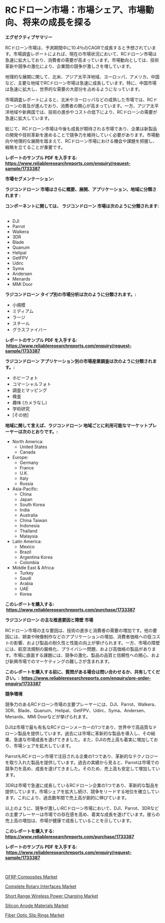 <p><h1>RCドローン市場：市場シェア、市場動向、将来の成長を探る</h1></p><p><strong>エグゼクティブサマリー</strong></p>
<p><p>RCドローン市場は、予測期間中に10.4％のCAGRで成長すると予想されています。市場調査レポートによれば、現在の市場状況において、RCドローン市場は急速に拡大しており、消費者の需要が高まっています。市場動向としては、技術革新や競争の激化により、企業間の競争が激しさを増しています。</p><p>地理的な展開に関して、北米、アジア太平洋地域、ヨーロッパ、アメリカ、中国など、主要な地域でRCドローン市場は急速に成長しています。特に、中国市場は急速に拡大し、世界的な需要の大部分を占めるようになっています。</p><p>市場調査レポートによると、北米やヨーロッパなどの成熟した市場では、RCドローンの普及が進んでおり、消費者の関心が高まっています。一方、アジア太平洋地域や新興国では、技術の進歩やコストの低下により、RCドローンの需要が急速に拡大しています。</p><p>総じて、RCドローン市場は今後も成長が期待される市場であり、企業は新製品の開発や技術革新を進めることで競争力を維持していく必要があります。市場動向や地理的な展開を踏まえて、RCドローン市場における機会や課題を把握し、戦略を立てることが重要です。</p></p>
<p><strong>レポートのサンプル PDF を入手する: <a href="https://www.reliableresearchreports.com/enquiry/request-sample/1733387">https://www.reliableresearchreports.com/enquiry/request-sample/1733387</a></strong></p>
<p><strong>市場セグメンテーション:</strong></p>
<p><strong> ラジコンドローン 市場はさらに概要、展開、アプリケーション、地域に分類されます :</strong></p>
<p><strong>コンポーネントに関しては、 ラジコンドローン 市場は次のように分類されます: &nbsp;</strong></p>
<p><ul><li>DJI</li><li>Parrot</li><li>Walkera</li><li>3DR</li><li>Blade</li><li>Quanum</li><li>Helipal</li><li>GetFPV</li><li>Udirc</li><li>Syma</li><li>Andersen</li><li>Menards</li><li>MMI Door</li></ul></p>
<p><strong> ラジコンドローン タイプ別の市場分析は次のように分類されます。:</strong></p>
<p><ul><li>小規模</li><li>ミディアム</li><li>ラージ</li><li>スチール</li><li>グラスファイバー</li></ul></p>
<p><strong>レポートのサンプル PDF を入手する: &nbsp;<a href="https://www.reliableresearchreports.com/enquiry/request-sample/1733387">https://www.reliableresearchreports.com/enquiry/request-sample/1733387</a></strong></p>
<p><strong> ラジコンドローン アプリケーション別の市場産業調査は次のように分類されます。:</strong></p>
<p><ul><li>ホビーフォト</li><li>コマーシャルフォト</li><li>調査とマッピング</li><li>検査</li><li>趣味 (カメラなし)</li><li>学術研究</li><li>[その他]</li></ul></p>
<p><strong>地域に関して言えば、ラジコンドローン 地域ごとに利用可能なマーケットプレーヤーは次のとおりです。:</strong></p>
<p><ul>
    <li>
        North America:
        <ul>
            <li>United States</li>
            <li>Canada</li>
        </ul>
    </li>
    <li>
        Europe:
        <ul>
            <li>Germany</li>
            <li>France</li>
            <li>U.K.</li>
            <li>Italy</li>
            <li>Russia</li>
        </ul>
    </li>
    <li>
        Asia-Pacific:
        <ul>
            <li>China</li>
            <li>Japan</li>
            <li>South Korea</li>
            <li>India</li>
            <li>Australia</li>
            <li>China Taiwan</li>
            <li>Indonesia</li>
            <li>Thailand</li>
            <li>Malaysia</li>
        </ul>
    </li>
    <li>
        Latin America:
        <ul>
            <li>Mexico</li>
            <li>Brazil</li>
            <li>Argentina Korea</li>
            <li>Colombia</li>
        </ul>
    </li>
    <li>
        Middle East & Africa:
        <ul>
            <li>Turkey</li>
            <li>Saudi</li>
            <li>Arabia</li>
            <li>UAE</li>
            <li>Korea</li>
        </ul>
    </li>
    </ul></p>
<p><strong>このレポートを購入する: &nbsp;<a href="https://www.reliableresearchreports.com/purchase/1733387">https://www.reliableresearchreports.com/purchase/1733387</a></strong></p>
<p><strong>ラジコンドローン の主な推進要因と障壁 市場</strong></p>
<p><p>RCドローン市場の主な要因は、技術の進歩と消費者の需要の増加です。他の要因には、娯楽や映像制作などのアプリケーションの増加、消費者価格への低コストの影響、および製品の耐久性と性能の向上が挙げられます。一方、市場の障壁には、航空法規制の厳格化、プライバシー問題、および高価格の製品があります。市場に直面する課題には、競争の激化、製品の品質と信頼性への関心、および新興市場でのマーケティングの難しさが含まれます。</p></p>
<p><strong>このレポートを購入する前に、質問がある場合は問い合わせるか、共有してください。:&nbsp; <a href="https://www.reliableresearchreports.com/enquiry/pre-order-enquiry/1733387">https://www.reliableresearchreports.com/enquiry/pre-order-enquiry/1733387</a></strong></p>
<p><strong>競争環境</strong></p>
<p><p>競争力のあるRCドローン市場の主要プレーヤーには、DJI、Parrot、Walkera、3DR、Blade、Quanum、Helipal、GetFPV、Udirc、Syma、Andersen、Menards、MMI Doorなどが挙げられます。</p><p>DJIは市場で最も有名なRCドローンメーカーの1つであり、世界中で高品質なドローン製品を提供しています。過去には市場に革新的な製品を導入し、その結果、急速な市場成長を遂げてきました。また、DJIの売上高も着実に増加しており、市場シェアを拡大しています。</p><p>ParrotもRCドローン市場で注目される企業の1つであり、革新的なテクノロジーを取り入れた製品を提供しています。過去の実績から見ると、Parrotは市場での競争力を高め、成長を遂げてきました。そのため、売上高も安定して増加しています。</p><p>3DRは市場で急速に成長しているRCドローン企業の1つであり、革新的な製品を提供しています。市場シェアを拡大し続け、競争をリードする地位を確立しています。これにより、過去数年間で売上高が劇的に伸びています。</p><p>以上のように、競争が激しいRCドローン市場において、DJI、Parrot、3DRなどの主要プレーヤーは市場での存在感を高め、着実な成長を遂げています。彼らの売上高の増加は、市場が健康で成長していることを示しています。</p></p>
<p><strong>このレポートを購入する: &nbsp; <a href="https://www.reliableresearchreports.com/purchase/1733387">https://www.reliableresearchreports.com/purchase/1733387</a></strong></p>
<p><strong>レポートのサンプル PDF を入手する: &nbsp;<a href="https://www.reliableresearchreports.com/enquiry/request-sample/1733387">https://www.reliableresearchreports.com/enquiry/request-sample/1733387</a></strong><strong></strong></p>
<p>&nbsp;</p>
<p><p><a href="https://view.publitas.com/reportprime-1/gfrp-composites-market-research-report-forecasted-for-period-from-2024-2031-by-market-type-market-application-and-region/">GFRP Composites Market</a></p><p><a href="https://cat-emmental-94b.notion.site/Complete-Rotary-Interfaces-Market-Furnish-Information-about-Market-Size-Market-Share-Market-Dynami-d2540e40faba4dbc88bd2d0c2aedc6a3">Complete Rotary Interfaces Market</a></p><p><a href="https://github.com/Glendatilghmankmgz0rbhwpy/Market-Research-Report-List-1/blob/main/short-range-wireless-power-charging-market.md">Short Range Wireless Power Charging Market</a></p><p><a href="https://view.publitas.com/reportprime-1/silicon-anode-materials-market-analysis-examines-its-scope-on-growth-opportunities-and-forecasted-trends-spanning-from-2024-to-2031/">Silicon Anode Materials Market</a></p><p><a href="https://silk-columnist-571.notion.site/Fiber-Optic-Slip-Rings-Market-A-Comprehensive-Report-of-its-Market-Share-Growth-Trends-2024-203-5eaf2d20f14a406693287437a8bae70b">Fiber Optic Slip Rings Market</a></p></p>